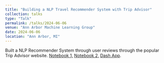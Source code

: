 ```yaml
---
title: "Building a NLP Travel Recommender System with Trip Advisor"
collection: talks
type: "Talk"
permalink: /talks/2024-06-06
venue: "Ann Arbor Machine Learning Group"
date: 2024-06-06
location: "Ann Arbor, MI"
---
```

Built a NLP Recommender System through user reviews through the popular Trip Advisor website. [Notebook 1,](https://github.com/matthewshawnkehoe/Machine-Learning-in-Python/blob/main/NLP_Recommender_System/Introduction_and_Data_Scraping.ipynb) [Notebook 2,](https://github.com/matthewshawnkehoe/Machine-Learning-in-Python/blob/main/NLP_Recommender_System/NLP_Recommender_System.ipynb) [Dash App](https://github.com/matthewshawnkehoe/Machine-Learning-in-Python/blob/main/NLP_Recommender_System/Dash_App.py).